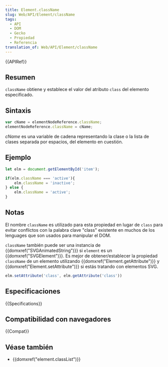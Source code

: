 ```yaml
---
title: Element.className
slug: Web/API/Element/className
tags:
  - API
  - DOM
  - Gecko
  - Propiedad
  - Referencia
translation_of: Web/API/Element/className
---
```


{{APIRef}}

## Resumen

`className` obtiene y establece el valor del atributo `class` del elemento especificado.

## Sintaxis

```js
var cName = elementNodeReference.className;
elementNodeReference.className = cName;
```

_cName_ es una variable de cadena representando la clase o la lista de clases separada por espacios, del elemento en cuestión.

## Ejemplo

```js
let elm = document.getElementById('item');

if(elm.className === 'active'){
    elm.className = 'inactive';
} else {
    elm.className = 'active';
}
```

## Notas

El nombre `className` es utilizado para esta propiedad en lugar de `class` para evitar conflictos con la palabra clave "class" existente en muchos de los lenguages que son usados para manipular el DOM.

`className` también puede ser una instancia de {{domxref("SVGAnimatedString")}} si `element` es un {{domxref("SVGElement")}}. Es mejor de obtener/establecer la propiedad `className` de un elemento utilizando {{domxref("Element.getAttribute")}} y {{domxref("Element.setAttribute")}} si estás tratando con elementos SVG.

```js
elm.setAttribute('class', elm.getAttribute('class'))
```

## Especificaciones

{{Specifications}}

## Compatibilidad con navegadores

{{Compat}}

## Véase también

- {{domxref("element.classList")}}

